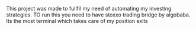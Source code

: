 This project was made to fullfil my need of automating my investing strategies. TO run this you need to have stoxxo trading bridge by algobaba.
Its the most terminal which takes care of my position exits
